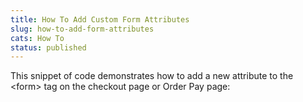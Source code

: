 ```yaml
---
title: How To Add Custom Form Attributes
slug: how-to-add-form-attributes
cats: How To
status: published
---
```



  <p>
    This snippet of code demonstrates how to add a new attribute to the &lt;form&gt; tag on the checkout page or Order Pay page:&nbsp;
    <script src="https://gist.github.com/clifgriffin/67faeb6dd0c3f11adddeb1a4f543480b.js" type="text/javascript"></script>
  </p>
